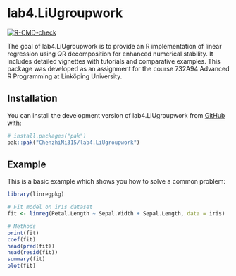 
# lab4.LiUgroupwork

<!-- badges: start -->
[![R-CMD-check](https://github.com/ChenzhiNi315/lab4.LiUgroupwork/actions/workflows/R-CMD-check.yaml/badge.svg)](https://github.com/ChenzhiNi315/lab4.LiUgroupwork/actions/workflows/R-CMD-check.yaml)
<!-- badges: end -->

The goal of lab4.LiUgroupwork is to provide an R implementation of linear regression using QR decomposition for enhanced numerical stability. It includes detailed vignettes with tutorials and comparative examples. This package was developed as an assignment for the course 732A94 Advanced R Programming at Linköping University.

## Installation

You can install the development version of lab4.LiUgroupwork from [GitHub](https://github.com/) with:

``` r
# install.packages("pak")
pak::pak("ChenzhiNi315/lab4.LiUgroupwork")
```

## Example

This is a basic example which shows you how to solve a common problem:

``` r
library(linregpkg)

# Fit model on iris dataset
fit <- linreg(Petal.Length ~ Sepal.Width + Sepal.Length, data = iris)

# Methods
print(fit)
coef(fit)
head(pred(fit))
head(resid(fit))
summary(fit)
plot(fit)
